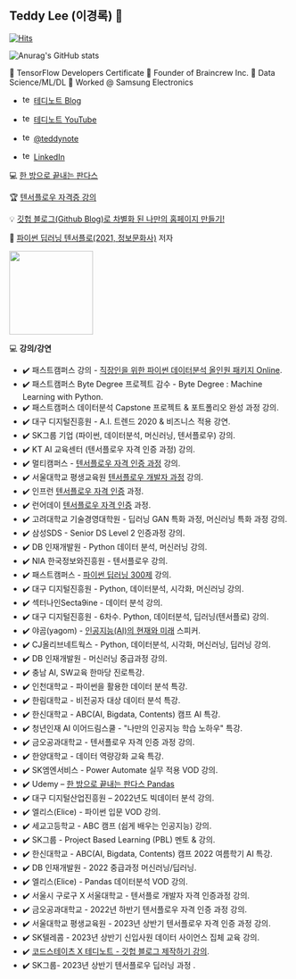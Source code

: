 ## Teddy Lee (이경록) 👋

[![Hits](https://hits.seeyoufarm.com/api/count/incr/badge.svg?url=https%3A%2F%2Fgithub.com%2Fteddylee777%2Fhit-counter&count_bg=%2379C83D&title_bg=%23555555&icon=adblock.svg&icon_color=%23E7E7E7&title=hits&edge_flat=false)](https://hits.seeyoufarm.com)

![Anurag's GitHub stats](https://github-readme-stats.vercel.app/api?username=teddylee777&show_icons=true&theme=highcontrast)

📌 TensorFlow Developers Certificate
📌 Founder of Braincrew Inc.
📌 Data Science/ML/DL
📌 Worked @ Samsung Electronics

- <img src="https://upload.wikimedia.org/wikipedia/commons/thumb/9/91/Octicons-mark-github.svg/2048px-Octicons-mark-github.svg.png" alt="teddynote" height="16" width="16"> [테디노트 Blog](https://teddylee777.github.io/)

- <img src="https://upload.wikimedia.org/wikipedia/commons/thumb/0/09/YouTube_full-color_icon_%282017%29.svg/800px-YouTube_full-color_icon_%282017%29.svg.png" alt="teddynote" height="16" width="16"> [테디노트 YouTube](https://www.youtube.com/channel/UCt2wAAXgm87ACiQnDHQEW6Q)

- <img src="https://upload.wikimedia.org/wikipedia/commons/thumb/e/e7/Instagram_logo_2016.svg/2048px-Instagram_logo_2016.svg.png" alt="teddynote" height="16" width="16"> [@teddynote](https://instagram.com/teddynote)

- <img src="https://cdn-icons-png.flaticon.com/512/174/174857.png" alt="teddynote" height="16" width="16"> [LinkedIn](https://www.linkedin.com/in/teddy-lee/)

💻 [한 방으로 끝내는 판다스](https://www.udemy.com/course/pandas-i/)

🏆 [텐서플로우 자격증 강의](https://learnaday.kr/open-course/tfcert)

💡 [깃헙 블로그(Github Blog)로 차별화 된 나만의 홈페이지 만들기!](https://www.inflearn.com/course/%EA%B9%83%ED%97%99-%EB%B8%94%EB%A1%9C%EA%B7%B8-%EC%B0%A8%EB%B3%84%ED%99%94-%ED%99%88%ED%8E%98%EC%9D%B4%EC%A7%80)

📗 [파이썬 딥러닝 텐서플로(2021, 정보문화사)](http://www.yes24.com/Product/Goods/102603640?OzSrank=2) 저자

<img src="http://image.kyobobook.co.kr/images/book/xlarge/099/x9788956749099.jpg" width="150px" />

💻 **강의/강연**
- ✔️ 패스트캠퍼스 강의 - [직장인을 위한 파이썬 데이터분석 올인원 패키지 Online](https://fastcampus.co.kr/data_online_pyd).
- ✔️ 패스트캠퍼스 Byte Degree 프로젝트 감수 - Byte Degree : Machine Learning with Python.
- ✔️ 패스트캠퍼스 데이터분석 Capstone 프로젝트 & 포트폴리오 완성 과정 강의.
- ✔️ 대구 디지털진흥원 - A.I. 트렌드 2020 & 비즈니스 적용 강연.
- ✔️ SK그룹 기업 (파이썬, 데이터분석, 머신러닝, 텐서플로우) 강의.
- ✔️ KT AI 교육센터 (텐서플로우 자격 인증 과정) 강의.
- ✔️ 멀티캠퍼스 - [텐서플로우 자격 인증 과정](https://www.multicampus.com/em/enrolment/courseDetai?p_menu=NzUjU1VC&p_gubun=Qw==&corsCd=FA00BY) 강의.
- ✔️ 서울대학교 평생교육원 [텐서플로우 개발자 과정](https://snui.snu.ac.kr/el/course/course_info_form.acl?COURSE_SEQ=204&LECTURE_SEQ=258) 강의.
- ✔️ 인프런 [텐서플로우 자격 인증](https://www.inflearn.com/course/%ED%85%90%EC%84%9C%ED%94%8C%EB%A1%9C%EC%9A%B0-%EC%9E%90%EA%B2%A9%EC%A6%9D) 과정.
- ✔️ 런어데이 [텐서플로우 자격 인증](https://learnaday.kr/open-course/tfcert) 과정.
- ✔️ 고려대학교 기술경영대학원 - 딥러닝 GAN 특화 과정, 머신러닝 특화 과정 강의.
- ✔️ 삼성SDS - Senior DS Level 2 인증과정 강의.
- ✔️ DB 인재개발원 - Python 데이터 분석, 머신러닝 강의.
- ✔️ NIA 한국정보와진흥원 - 텐서플로우 강의.
- ✔️ 패스트캠퍼스 - [파이썬 딥러닝 300제](https://fastcampus.co.kr/data_online_dl300) 강의.
- ✔️ 대구 디지털진흥원 - Python, 데이터분석, 시각화, 머신러닝 강의.
- ✔️ 섹터나인Secta9ine - 데이터 분석 강의.
- ✔️ 대구 디지털진흥원 - 6차수. Python, 데이터분석, 딥러닝(텐서플로) 강의.
- ✔️ 야곰(yagom) - [인공지능(AI)의 현재와 미래](https://yagom.net/courses/techcast-7/) 스피커.
- ✔️ CJ올리브네트웍스 - Python, 데이터분석, 시각화, 머신러닝, 딥러닝 강의.
- ✔️ DB 인재개발원 - 머신러닝 중급과정 강의.
- ✔️ 충남 AI, SW교육 한마당 진로특강.
- ✔️ 인천대학교 - 파이썬을 활용한 데이터 분석 특강.
- ✔️ 한림대학교 - 비전공자 대상 데이터 분석 특강.
- ✔️ 한신대학교 - ABC(AI, Bigdata, Contents) 캠프 AI 특강.
- ✔️ 청년인재 AI 이어드림스쿨 - "나만의 인공지능 학습 노하우" 특강.
- ✔️ 금오공과대학교 - 텐서플로우 자격 인증 과정 강의.
- ✔️ 한양대학교 - 데이터 역량강화 교육 특강.
- ✔️ SK엠엔서비스 - Power Automate 실무 적용 VOD 강의.
- ✔️ Udemy – [한 방으로 끝내는 판다스 Pandas](https://www.udemy.com/course/pandas-i/)
- ✔️ 대구 디지털산업진흥원 – 2022년도 빅데이터 분석 강의.
- ✔️ 엘리스(Elice) - 파이썬 입문 VOD 강의.
- ✔️ 세교고등학교 - ABC 캠프 (쉽게 배우는 인공지능) 강의.
- ✔️ SK그룹 - Project Based Learning (PBL) 멘토 & 강의.
- ✔️ 한신대학교 - ABC(AI, Bigdata, Contents) 캠프 2022 여름학기 AI 특강.
- ✔️ DB 인재개발원 - 2022 중급과정 머신러닝/딥러닝.
- ✔️ 엘리스(Elice) - Pandas 데이터분석 VOD 강의.
- ✔️ 서울시 구로구 X 서울대학교 - 텐서플로 개발자 자격 인증과정 강의.
- ✔️ 금오공과대학교 - 2022년 하반기 텐서플로우 자격 인증 과정 강의.
- ✔️ 서울대학교 평생교육원 - 2023년 상반기 텐서플로우 자격 인증 과정 강의.
- ✔️ SK텔레콤 - 2023년 상반기 신입사원 데이터 사이언스 집체 교육 강의.
- ✔️ [코드스테이츠 X 테디노트 - 깃헙 블로그 제작하기 강의](https://event-us.kr/cs/event/57190).
- ✔️ SK그룹- 2023년 상반기 텐서플로우 딥러닝 과정 .
